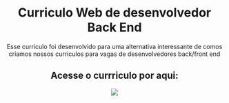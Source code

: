 <h1 align="center">Curriculo Web de desenvolvedor Back End</h1>

<p align="center">Esse curriculo foi desenvolvido para uma alternativa interessante de comos criamos nossos curriculos para vagas de desenvolvedores back/front end</p>


<div>
<h2 align="center">Acesse o currriculo por aqui:</h2>
<p align="center"><a href="https://curriculomaycon.netlify.app/"><img src="https://img.shields.io/badge/-Curriculo-black?style=for-the-badge&logo=Github&logoColor=Green"></a></p>
</div>
